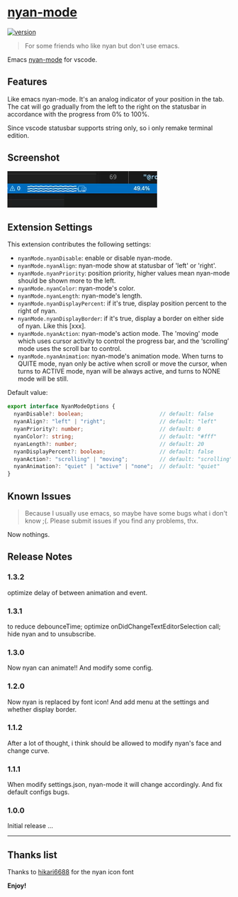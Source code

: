 # [nyan-mode](https://github.com/zakudriver/nyan-mode-vscode)

<a href="https://github.com/zakudriver/nyan-mode-vscode">
  <img alt="version" src="https://vsmarketplacebadge.apphb.com/version-short/zakudriver.nyan-mode.svg" />
</a>

>For some friends who like nyan but don't use emacs.

Emacs [nyan-mode](https://github.com/TeMPOraL/nyan-mode) for vscode.

## Features

Like emacs nyan-mode. It's an analog indicator of your position in the tab. The cat will go gradually from the left to the right on the statusbar in accordance with the progress from 0% to 100%.

Since vscode statusbar supports string only, so i only remake terminal edition.


## Screenshot

![image](screenshot.gif)

## Extension Settings

This extension contributes the following settings:

* `nyanMode.nyanDisable`: enable or disable nyan-mode.
* `nyanMode.nyanAlign`: nyan-mode show at statusbar of 'left' or 'right'.
* `nyanMode.nyanPriority`: position priority, higher values mean nyan-mode should be shown more to the left.
* `nyanMode.nyanColor`: nyan-mode's color.
* `nyanMode.nyanLength`: nyan-mode's length.
* `nyanMode.nyanDisplayPercent`: if it's true, display position percent to the right of nyan.
* `nyanMode.nyanDisplayBorder`: if it's true, display a border on either side of nyan. Like this [xxx].
* `nyanMode.nyanAction`: nyan-mode's action mode. The 'moving' mode which uses cursor activity to control the progress bar, and the ‘scrolling’ mode uses the scroll bar to control. 
* `nyanMode.nyanAnimation`: nyan-mode's animation mode. When turns to QUITE mode, nyan only be active when scroll or move the cursor, when turns to ACTIVE mode, nyan will be always active, and turns to NONE mode will be still.

Default value:
```typescript
export interface NyanModeOptions {
  nyanDisable?: boolean;                        // default: false
  nyanAlign?: "left" | "right";                 // default: "left"
  nyanPriority?: number;                        // default: 0
  nyanColor?: string;                           // default: "#fff"
  nyanLength?: number;                          // default: 20
  nyanDisplayPercent?: boolean;                 // default: false
  nyanAction?: "scrolling" | "moving";          // default: "scrolling"
  nyanAnimation?: "quiet" | "active" | "none";  // default: "quiet"
}
```

## Known Issues

>Because I usually use emacs, so maybe have some bugs what i don't know ;(. Please submit issues if you find any problems, thx.

Now nothings.

## Release Notes

### 1.3.2

optimize delay of between animation and event. 

### 1.3.1

to reduce debounceTime; optimize onDidChangeTextEditorSelection call; hide nyan and to unsubscribe.

### 1.3.0

Now nyan can animate!! And modify some config.

### 1.2.0

Now nyan is replaced by font icon! And add menu at the settings and whether display border.

### 1.1.2

After a lot of thought, i think should be allowed to modify nyan's face and change curve.

### 1.1.1

When modify settings.json, nyan-mode it will change accordingly.
And fix default configs bugs.

### 1.0.0

Initial release ...

---

## Thanks list

Thanks to [hikari6688](https://github.com/hikari6688) for the nyan icon font

**Enjoy!**
